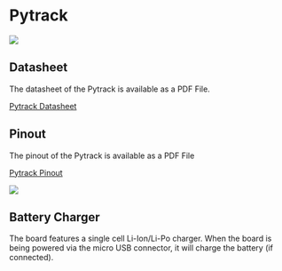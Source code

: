 # Pytrack

![](../../gitbook/assets/assets-lil0igdl11z7jos_jpx-lkn7scqkkkb6tqb3uyo-lkn83ejihh1jeasccad-pytrack.png) 

## Datasheet

The datasheet of the Pytrack is available as a PDF File.

[Pytrack Datasheet](../../gitbook/assets/pytrack-specsheet-1.pdf)

## Pinout

The pinout of the Pytrack is available as a PDF File

[Pytrack Pinout](../../gitbook/assets/pytrack-pinout.pdf)

![](../../gitbook/assets/pytrack-pinout-1.png)

## Battery Charger

The board features a single cell Li-Ion/Li-Po charger. When the board is being powered via the micro USB connector, it will charge the battery \(if connected\).



